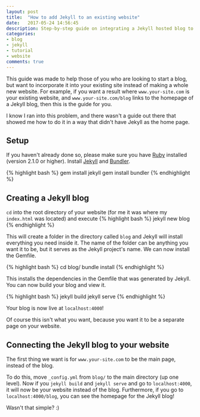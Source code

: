 ```yaml
---
layout: post
title:  "How to add Jekyll to an existing website"
date:   2017-05-24 14:56:45
description: Step-by-step guide on integrating a Jekyll hosted blog to your existing website.
categories:
- blog
- jekyll
- tutorial
- website
comments: true
---
```


This guide was made to help those of you who are looking to start a blog, but want to incorporate it into your existing site instead of making a whole new website. For example, if you want a result where `www.your-site.com` is your existing website, and `www.your-site.com/blog` links to the homepage of a Jekyll blog, then this is the guide for you.

I know I ran into this problem, and there wasn't a guide out there that showed me how to do it in a way that didn't have Jekyll as the home page.

## Setup

If you haven't already done so, please make sure you have [Ruby] installed (version 2.1.0 or higher). Install [Jekyll] and [Bundler].

{% highlight bash %}
gem install jekyll
gem install bundler
{% endhighlight %}

## Creating a Jekyll blog

`cd` into the root directory of your website (for me it was where my `index.html` was located) and execute
{% highlight bash %}
jekyll new blog
{% endhighlight %}

This will create a folder in the directory called `blog` and Jekyll will install everything you need inside it. The name of the folder can be anything you want it to be, but it serves as the Jekyll project's name. We can now install the Gemfile. 

{% highlight bash %}
cd blog/
bundle install
{% endhighlight %}

This installs the dependencies in the Gemfile that was generated by Jekyll. You can now build your blog and view it.

{% highlight bash %}
jekyll build
jekyll serve
{% endhighlight %}

Your blog is now live at `localhost:4000`!

Of course this isn't what you want, because you want it to be a separate page on your website.

## Connecting the Jekyll blog to your website

The first thing we want is for `www.your-site.com` to be the main page, instead of the blog. 

To do this, move `_config.yml` from `blog/` to the main directory (up one level). Now if you `jekyll build` and `jekyll serve` and go to `localhost:4000`, it will now be your website instead of the blog. Furthermore, if you go to `localhost:4000/blog`, you can see the homepage for the Jekyll blog!

Wasn't that simple? :)

[Ruby]: https://www.ruby-lang.org/en/
[Jekyll]: https://jekyllrb.com/
[Bundler]: http://bundler.io/


